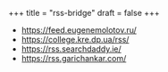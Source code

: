+++
title = "rss-bridge"
draft = false
+++

-   <https://feed.eugenemolotov.ru/>
-   <https://college.kre.dp.ua/rss/>
-   <https://rss.searchdaddy.ie/>
-   <https://rss.garichankar.com/>
